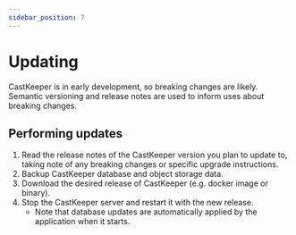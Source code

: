 ```yaml
---
sidebar_position: 7
---
```


# Updating

CastKeeper is in early development, so breaking changes are likely. Semantic
versioning and release notes are used to inform uses about breaking changes.

## Performing updates

1. Read the release notes of the CastKeeper version you plan to update to,
   taking note of any breaking changes or specific upgrade instructions.
1. Backup CastKeeper database and object storage data.
1. Download the desired release of CastKeeper (e.g. docker image or binary).
1. Stop the CastKeeper server and restart it with the new release.
   - Note that database updates are automatically applied by the application
     when it starts.
